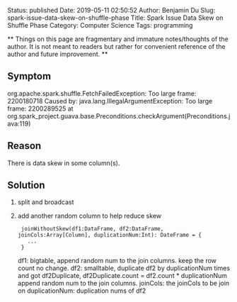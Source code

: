 Status: published
Date: 2019-05-11 02:50:52
Author: Benjamin Du
Slug: spark-issue-data-skew-on-shuffle-phase
Title: Spark Issue Data Skew on Shuffle Phase
Category: Computer Science
Tags: programming

**
Things on this page are fragmentary and immature notes/thoughts of the author.
It is not meant to readers but rather for convenient reference of the author and future improvement.
**

## Symptom

org.apache.spark.shuffle.FetchFailedException: Too large frame: 2200180718
Caused by: java.lang.IllegalArgumentException: Too large frame: 2200289525
at org.spark_project.guava.base.Preconditions.checkArgument(Preconditions.java:119)

## Reason

There is data skew in some column(s).

## Solution 

1. split and broadcast

2. add another random column to help reduce skew

        joinWithoutSkew(df1:DataFrame, df2:DataFrame, joinCols:Array[Column], duplicationNum:Int): DateFrame = {
          ...
        }

    df1: bigtable, append random num to the join columns. keep the row count no change.
    df2: smalltable, duplicate df2 by duplicationNum times and got df2Duplicate, 
    df2Duplicate.count = df2.count * duplicationNum
    append random num to the join columns.
    joinCols: the joinCols to be join on
    duplicationNum: duplication nums of df2
